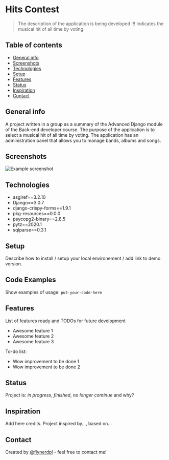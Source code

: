 # Hits Contest
> The description of the application is being developed !!!
> Indicates the musical hit of all time by voting.

## Table of contents
* [General info](#general-info)
* [Screenshots](#screenshots)
* [Technologies](#technologies)
* [Setup](#setup)
* [Features](#features)
* [Status](#status)
* [Inspiration](#inspiration)
* [Contact](#contact)

## General info
A project written in a group as a summary of the Advanced Django module of the Back-end developer course. The purpose of the application is to select a musical hit of all time by voting. The application has an administration panel that allows you to manage bands, albums and songs.

## Screenshots
![Example screenshot](./img/screenshot.png)

## Technologies
* asgiref==3.2.10
* Django==3.0.7
* django-crispy-forms==1.9.1
* pkg-resources==0.0.0
* psycopg2-binary==2.8.5
* pytz==2020.1
* sqlparse==0.3.1

## Setup
Describe how to install / setup your local environement / add link to demo version.

## Code Examples
Show examples of usage:
`put-your-code-here`

## Features
List of features ready and TODOs for future development
* Awesome feature 1
* Awesome feature 2
* Awesome feature 3

To-do list:
* Wow improvement to be done 1
* Wow improvement to be done 2

## Status
Project is: _in progress_, _finished_, _no longer continue_ and why?

## Inspiration
Add here credits. Project inspired by..., based on...

## Contact
Created by [@flynerdpl](https://www.flynerd.pl/) - feel free to contact me!
